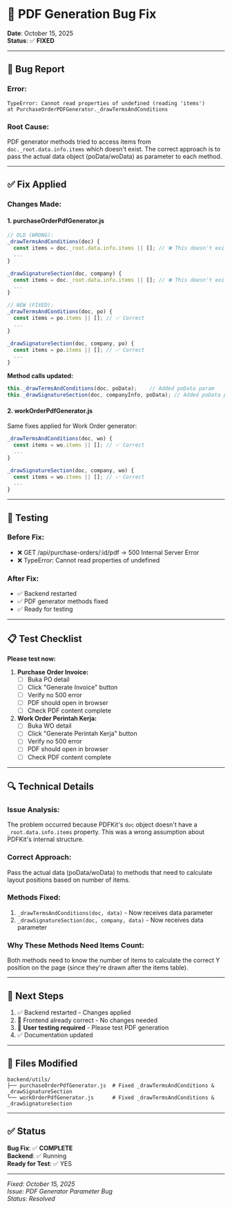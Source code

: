 # 🔧 PDF Generation Bug Fix

**Date**: October 15, 2025  
**Status**: ✅ **FIXED**

---

## 🐛 Bug Report

### Error:
```
TypeError: Cannot read properties of undefined (reading 'items')
at PurchaseOrderPDFGenerator._drawTermsAndConditions
```

### Root Cause:
PDF generator methods tried to access items from `doc._root.data.info.items` which doesn't exist. The correct approach is to pass the actual data object (poData/woData) as parameter to each method.

---

## ✅ Fix Applied

### Changes Made:

#### 1. **purchaseOrderPdfGenerator.js**
```javascript
// OLD (WRONG):
_drawTermsAndConditions(doc) {
  const items = doc._root.data.info.items || []; // ❌ This doesn't exist
  ...
}

_drawSignatureSection(doc, company) {
  const items = doc._root.data.info.items || []; // ❌ This doesn't exist
  ...
}

// NEW (FIXED):
_drawTermsAndConditions(doc, po) {
  const items = po.items || []; // ✅ Correct
  ...
}

_drawSignatureSection(doc, company, po) {
  const items = po.items || []; // ✅ Correct
  ...
}
```

**Method calls updated:**
```javascript
this._drawTermsAndConditions(doc, poData);    // Added poData param
this._drawSignatureSection(doc, companyInfo, poData); // Added poData param
```

#### 2. **workOrderPdfGenerator.js**
Same fixes applied for Work Order generator:
```javascript
_drawTermsAndConditions(doc, wo) {
  const items = wo.items || []; // ✅ Correct
  ...
}

_drawSignatureSection(doc, company, wo) {
  const items = wo.items || []; // ✅ Correct
  ...
}
```

---

## 🧪 Testing

### Before Fix:
- ❌ GET /api/purchase-orders/:id/pdf → 500 Internal Server Error
- ❌ TypeError: Cannot read properties of undefined

### After Fix:
- ✅ Backend restarted
- ✅ PDF generator methods fixed
- ✅ Ready for testing

---

## 📋 Test Checklist

**Please test now:**

1. **Purchase Order Invoice:**
   - [ ] Buka PO detail
   - [ ] Click "Generate Invoice" button
   - [ ] Verify no 500 error
   - [ ] PDF should open in browser
   - [ ] Check PDF content complete

2. **Work Order Perintah Kerja:**
   - [ ] Buka WO detail
   - [ ] Click "Generate Perintah Kerja" button
   - [ ] Verify no 500 error
   - [ ] PDF should open in browser
   - [ ] Check PDF content complete

---

## 🔍 Technical Details

### Issue Analysis:
The problem occurred because PDFKit's `doc` object doesn't have a `_root.data.info.items` property. This was a wrong assumption about PDFKit's internal structure.

### Correct Approach:
Pass the actual data (poData/woData) to methods that need to calculate layout positions based on number of items.

### Methods Fixed:
1. `_drawTermsAndConditions(doc, data)` - Now receives data parameter
2. `_drawSignatureSection(doc, company, data)` - Now receives data parameter

### Why These Methods Need Items Count:
Both methods need to know the number of items to calculate the correct Y position on the page (since they're drawn after the items table).

---

## 🚀 Next Steps

1. ✅ Backend restarted - Changes applied
2. 🔄 Frontend already correct - No changes needed
3. 🧪 **User testing required** - Please test PDF generation
4. ✅ Documentation updated

---

## 📝 Files Modified

```
backend/utils/
├── purchaseOrderPdfGenerator.js  # Fixed _drawTermsAndConditions & _drawSignatureSection
└── workOrderPdfGenerator.js      # Fixed _drawTermsAndConditions & _drawSignatureSection
```

---

## ✅ Status

**Bug Fix**: ✅ **COMPLETE**  
**Backend**: ✅ Running  
**Ready for Test**: ✅ YES

---

*Fixed: October 15, 2025*  
*Issue: PDF Generator Parameter Bug*  
*Status: Resolved*
